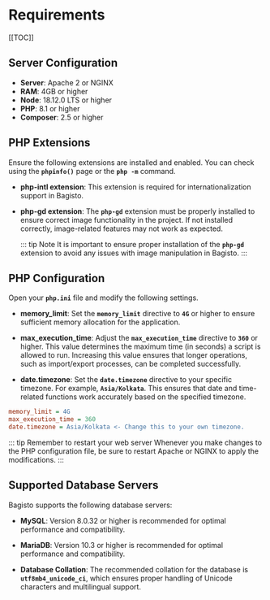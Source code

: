 # Requirements

[[TOC]]

## Server Configuration

- **Server**: Apache 2 or NGINX
- **RAM**: 4GB or higher
- **Node**: 18.12.0 LTS or higher
- **PHP**: 8.1 or higher
- **Composer**: 2.5 or higher

## PHP Extensions

Ensure the following extensions are installed and enabled. You can check using the **`phpinfo()`** page or the **`php -m`** command.

- **php-intl extension**: This extension is required for internationalization support in Bagisto.

- **php-gd extension**: The **`php-gd`** extension must be properly installed to ensure correct image functionality in the project. If not installed correctly, image-related features may not work as expected.

  ::: tip Note
  It is important to ensure proper installation of the **`php-gd`** extension to avoid any issues with image manipulation in Bagisto.
  :::

## PHP Configuration

Open your **`php.ini`** file and modify the following settings.

- **memory_limit**: Set the **`memory_limit`** directive to **`4G`** or higher to ensure sufficient memory allocation for the application.

- **max_execution_time**: Adjust the **`max_execution_time`** directive to **`360`** or higher. This value determines the maximum time (in seconds) a script is allowed to run. Increasing this value ensures that longer operations, such as import/export processes, can be completed successfully.

- **date.timezone**: Set the **`date.timezone`** directive to your specific timezone. For example, **`Asia/Kolkata`**. This ensures that date and time-related functions work accurately based on the specified timezone.

```ini
memory_limit = 4G
max_execution_time = 360
date.timezone = Asia/Kolkata <- Change this to your own timezone.
```

::: tip Remember to restart your web server
Whenever you make changes to the PHP configuration file, be sure to restart Apache or NGINX to apply the modifications.
:::

## Supported Database Servers

Bagisto supports the following database servers:

- **MySQL**: Version 8.0.32 or higher is recommended for optimal performance and compatibility.

- **MariaDB**: Version 10.3 or higher is recommended for optimal performance and compatibility.

- **Database Collation**: The recommended collation for the database is **`utf8mb4_unicode_ci`**, which ensures proper handling of Unicode characters and multilingual support.